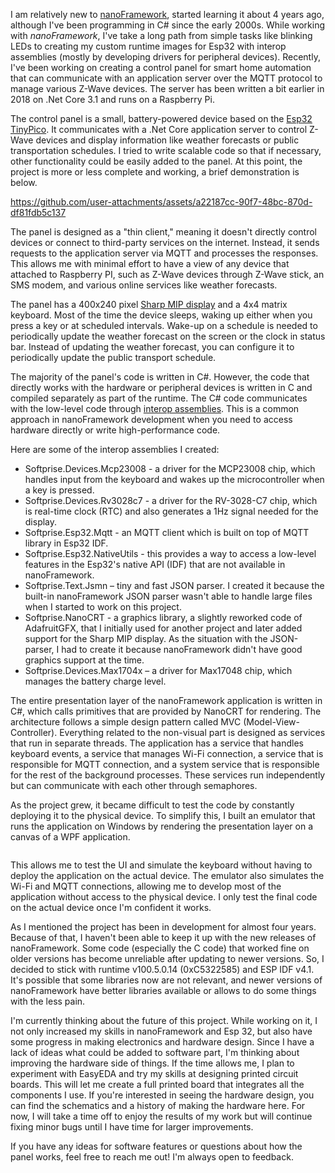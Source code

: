 I am relatively new to [nanoFramework](https://github.com/nanoframework), started learning it about 4 years ago, although I've been programming in C# since the early 2000s. While working with *nanoFramework*, I've take a long path from simple tasks like blinking LEDs to creating my custom runtime images for Esp32 with interop assemblies (mostly by developing drivers for peripheral devices). Recently, I've been working on creating a control panel for smart home automation that can communicate with an application server over the MQTT protocol to manage various Z-Wave devices. The server has been written a bit earlier in 2018 on .Net Core 3.1 and runs on a Raspberry Pi.

The control panel is a small, battery-powered device based on the [Esp32 TinyPico](https://www.tinypico.com/). It communicates with a .Net Core application server to control Z-Wave devices and display information like weather forecasts or public transportation schedules. I tried to write scalable code so that if necessary, other functionality could be easily added to the panel. At this point, the project is more or less complete and working, a brief demonstration is below.

https://github.com/user-attachments/assets/a22187cc-90f7-48bc-870d-df81fdb5c137

The panel is designed as a "thin client," meaning it doesn't directly control devices or connect to third-party services on the internet. Instead, it sends requests to the application server via MQTT and processes the responses. This allows me with minimal effort to have a view of any device that attached to Raspberry PI, such as Z-Wave devices through Z-Wave stick, an SMS modem, and various online services like weather forecasts.

The panel has a 400x240 pixel [Sharp MIP display](https://www.sharpsde.com/products/displays/model/ls027b7dh01/) and a 4x4 matrix keyboard. Most of the time the device sleeps, waking up either when you press a key or at scheduled intervals. Wake-up on a schedule is needed to periodically update the weather forecast on the screen or the clock in status bar. Instead of updating the weather forecast, you can configure it to periodically update the public transport schedule.

The majority of the panel's code is written in C#. However, the code that directly works with the hardware or peripheral devices is written in C and compiled separately as part of the runtime. The C# code communicates with the low-level code through [interop assemblies](https://jsimoesblog.wordpress.com/2018/06/19/interop-in-net-nanoframework/). This is a common approach in nanoFramework development when you need to access hardware directly or write high-performance code. 

Here are some of the interop assemblies I created:

* Softprise.Devices.Mcp23008 - a driver for the MCP23008 chip, which handles input from the keyboard and wakes up the microcontroller when a key is pressed.
* Softprise.Devices.Rv3028c7 - a driver for the RV-3028-C7 chip, which is real-time clock (RTC) and also generates a 1Hz signal needed for the display.
* Softprise.Esp32.Mqtt - an MQTT client which is built on top of MQTT library  in Esp32 IDF.
* Softprise.Esp32.NativeUtils - this provides a way to access a low-level features in the Esp32's native API (IDF) that are not available in nanoFramework.
* Softprise.Text.Jsmn – tiny and fast JSON parser. I created it because the built-in nanoFramework JSON parser wasn't able to handle large files when I started to work on this project.
* Softprise.NanoCRT - a graphics library, a slightly reworked code of AdafruitGFX, that I initially used for another project and later added support for the Sharp MIP display. As the situation with the JSON-parser, I had to create it because nanoFramework didn't have good graphics support at the time.
* Softprise.Devices.Max1704x – a driver for Max17048 chip, which manages the battery charge level.

The entire presentation layer of the nanoFramework application is written in C#, which calls primitives that are provided by NanoCRT for rendering. The architecture follows a simple design pattern called MVC (Model-View-Controller). Everything related to the non-visual part is designed as services that run in separate threads. The application has a service that handles keyboard events, a service that manages Wi-Fi connection, a service that is responsible for MQTT connection, and a system service that is responsible for the rest of the background processes. These services run independently but can communicate with each other through semaphores.

As the project grew, it became difficult to test the code by constantly deploying it to the physical device. To simplify this, I built an emulator that runs the application on Windows by rendering the presentation layer on a canvas of a WPF application.

<img>

This allows me to test the UI and simulate the keyboard without having to deploy the application on the actual device. The emulator also simulates the Wi-Fi and MQTT connections, allowing me to develop most of the application without access to the physical device. I only test the final code on the actual device once I'm confident it works.

As I mentioned the project has been in development for almost four years. Because of that, I haven't been able to keep it up with the new releases of nanoFramework. Some code (especially the C code) that worked fine on older versions has become unreliable after updating to newer versions. So, I decided to stick with runtime v100.5.0.14 (0xC5322585) and ESP IDF v4.1. It's possible that some libraries now are not relevant, and newer versions of nanoFramework have better libraries available or allows to do some things with the less pain.

I'm currently thinking about the future of this project. While working on it, I not only increased my skills in nanoFramework and Esp 32, but also have some progress in making electronics and hardware design. Since I have a lack of ideas what could be added to software part, I'm thinking about improving the hardware side of things. If the time allows me, I plan to experiment with EasyEDA and try my skills at designing printed circuit boards. This will let me create a full printed board that integrates all the components I use. If you're interested in seeing the hardware design, you can find the schematics and a history of making the hardware here. For now, I will take a time off to enjoy the results of my work but will continue fixing minor bugs until I have time for larger improvements. 

If you have any ideas for software features or questions about how the panel works, feel free to reach me out! I'm always open to feedback.

